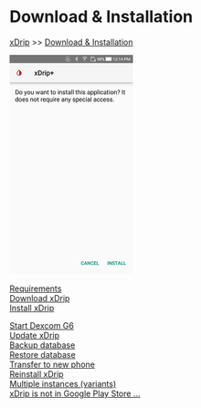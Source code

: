 # Download & Installation  
[xDrip](../README.md) >> [Download & Installation](./Installation_page.md)  
  
![](./images/Install.png)  
  
  
[Requirements](./Requirements_page.md)  
[Download xDrip](./Download-xDrip.md)  
[Install xDrip](./Install.md)  
  
[Start Dexcom G6](./Starting-G6.md)  
[Update xDrip](./Updates.md)  
[Backup database](./Backup-Database.md)  
[Restore database](./Restore-Database.md)  
[Transfer to new phone](./New-Phone.md)  
[Reinstall xDrip](./Reinstall.md)  
[Multiple instances (variants)](./Variants.md)  
[xDrip is not in Google Play Store ...](./App-store.md)  
  
